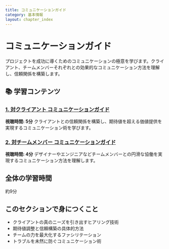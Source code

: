 ```yaml
---
title: コミュニケーションガイド
category: 基本情報
layout: chapter_index
---
```


# コミュニケーションガイド

プロジェクトを成功に導くためのコミュニケーションの極意を学びます。クライアント、チームメンバーそれぞれとの効果的なコミュニケーション方法を理解し、信頼関係を構築します。

## 📚 学習コンテンツ

### [1. 対クライアント コミュニケーションガイド](./01_【対クライアント】コミュニケーションガイド.html)
**視聴時間: 5分**
クライアントとの信頼関係を構築し、期待値を超える価値提供を実現するコミュニケーション術を学びます。

### [2. 対チームメンバー コミュニケーションガイド](./02_【対チームメンバー】コミュニケーションガイド.html)
**視聴時間: 4分**
デザイナーやエンジニアなどチームメンバーとの円滑な協働を実現するコミュニケーション方法を理解します。

## 全体の学習時間
約9分

## このセクションで身につくこと
- クライアントの真のニーズを引き出すヒアリング技術
- 期待値調整と信頼構築の具体的方法
- チームの力を最大化するファシリテーション
- トラブルを未然に防ぐコミュニケーション術